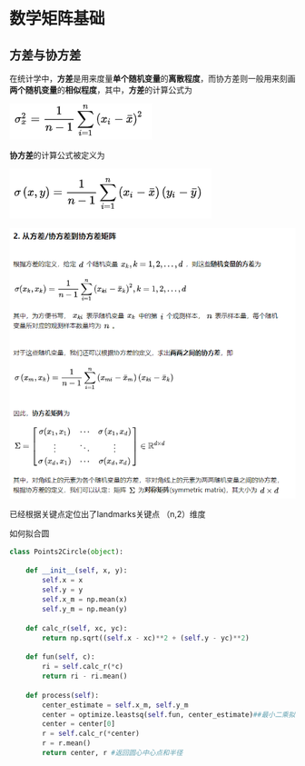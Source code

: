 # 数学矩阵基础

## 方差与协方差

在统计学中，**方差**是用来度量**单个随机变量**的**离散程度**，而协方差则一般用来刻画**两个随机变量**的**相似程度**，其中，**方差**的计算公式为

![image-20201130164548801](img/image-20201130164548801.png)

**协方差**的计算公式被定义为

![image-20201130164626441](img/image-20201130164626441.png)

![image-20201130164849479](img/image-20201130164849479.png)





已经根据关键点定位出了landmarks关键点  （n,2）维度

如何拟合圆

```python
class Points2Circle(object):

    def __init__(self, x, y):
        self.x = x
        self.y = y
        self.x_m = np.mean(x)
        self.y_m = np.mean(y)

    def calc_r(self, xc, yc):
        return np.sqrt((self.x - xc)**2 + (self.y - yc)**2)

    def fun(self, c):
        ri = self.calc_r(*c)
        return ri - ri.mean()

    def process(self):
        center_estimate = self.x_m, self.y_m
        center = optimize.leastsq(self.fun, center_estimate)##最小二乘拟合
        center = center[0]
        r = self.calc_r(*center)
        r = r.mean()
        return center, r #返回圆心中心点和半径
```

